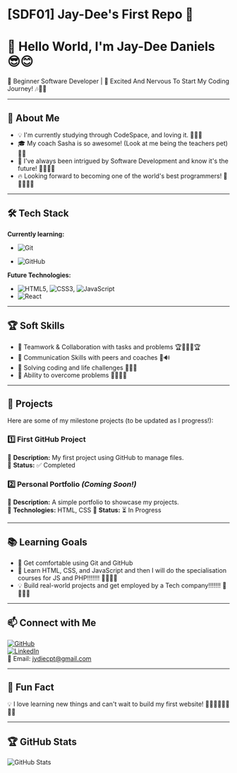 # [SDF01] Jay-Dee's First Repo 🚀

# 👋 Hello World, I'm Jay-Dee Daniels 😎😊

🌱 Beginner Software Developer | 🚀 Excited And Nervous To Start My Coding Journey! 🎶🕺💃

---

## 🎯 About Me

- 💡 I'm currently studying through CodeSpace, and loving it. 👩🏽‍🎓
- 🎓 My coach Sasha is so awesome! (Look at me being the teachers pet) 🐶🐱
- 🤖 I've always been intrigued by Software Development and know it's the future! 🤩🤩🤩🤩
- 🔥 Looking forward to becoming one of the world's best programmers! 🎇🎆🎉🎊✨

---

## 🛠️ Tech Stack

**Currently learning:**

- ![Git](https://img.shields.io/badge/-Git-F05032?style=flat&logo=git&logoColor=white)

- ![GitHub](https://img.shields.io/badge/-GitHub-181717?style=flat-circle&logo=github)

**Future Technologies:**

- ![HTML5](https://img.shields.io/badge/-HTML5-black?style=flat-circle&logo=html5&logoColor=white), ![CSS3](https://img.shields.io/badge/-CSS3-black?style=flat-circle&logo=css3), ![JavaScript](https://img.shields.io/badge/-JavaScript-black?style=flat-circle&logo=javascript)
- ![React](https://img.shields.io/badge/-React-black?style=flat-circle&logo=react)

---

## 🏆 Soft Skills

- 🤝 Teamwork & Collaboration with tasks and problems 🏆🥉🥈🥇🏆
- 📢 Communication Skills with peers and coaches 📢🔊
- 🎯 Solving coding and life challenges 🚧🚨🚩
- 🚀 Ability to overcome problems 👍🏽💪🏽

---

## 📌 Projects

Here are some of my milestone projects (to be updated as I progress!):

### **1️⃣ First GitHub Project**

🔹 **Description:** My first project using GitHub to manage files.  
🔹 **Status:** ✅ Completed

### **2️⃣ Personal Portfolio** _(Coming Soon!)_

🔹 **Description:** A simple portfolio to showcase my projects.  
🔹 **Technologies:** HTML, CSS
🔹 **Status:** ⏳ In Progress

---

## 📚 Learning Goals

- 🚀 Get comfortable using Git and GitHub
- 🎨 Learn HTML, CSS, and JavaScript and then I will do the specialisation courses for JS and PHP!!!!!!! 🤴🏽😃😉
- 💡 Build real-world projects and get employed by a Tech company!!!!!!! 🤩🤩🤩🤩

---

## 📫 Connect with Me

[![GitHub](https://img.shields.io/badge/-GitHub-181717?style=flat&logo=github&logoColor=white)](https://github.com/Jay-DeeDaniels)  
[![LinkedIn](https://img.shields.io/badge/-LinkedIn-blue?style=flat&logo=linkedin&logoColor=white)](https://linkedin.com/in/jay-dee-daniels17)  
📧 Email: jydiecpt@gmail.com

---

## 🚀 Fun Fact

💡 I love learning new things and can't wait to build my first website! 👍🏽👍🏽👍🏽👍🏽

---

## 🏆 GitHub Stats

![GitHub Stats](https://github-readme-stats.vercel.app/api?username=jay-deedaniels&show_icons=true&theme=radical)

